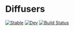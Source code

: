 # Diffusers

[![Stable](https://img.shields.io/badge/docs-stable-blue.svg)](https://harishanand95.github.io/Diffusers.jl/stable)
[![Dev](https://img.shields.io/badge/docs-dev-blue.svg)](https://harishanand95.github.io/Diffusers.jl/dev)
[![Build Status](https://github.com/harishanand95/Diffusers.jl/actions/workflows/CI.yml/badge.svg?branch=main)](https://github.com/harishanand95/Diffusers.jl/actions/workflows/CI.yml?query=branch%3Amain)

